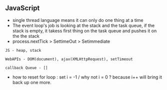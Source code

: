 ## JavaScript
- single thread language means it can only do one thing at a time
- The event loop's job is looking at the stack and the task queue, if the stack is empty, it takess first thing on the task queue and pushes it on the the stack 
- process.nextTick > SettimeOut > Setimmediate

```
JS - heap, stack

WebAPIs - DOM(document), ajax(XMLHttpRequest), setTimeout

callback Queue - []
```

- how to reset for loop : set i = -1 / why not i = 0 ? because i++ will bring it back up one more. 